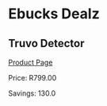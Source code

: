 
# Ebucks Dealz
## Truvo Detector
[Product Page](https://www.ebucks.com/web/shop/productSelected.do?prodId=1169674081&catId=370101825)

Price: R799.00

Savings: 130.0


	